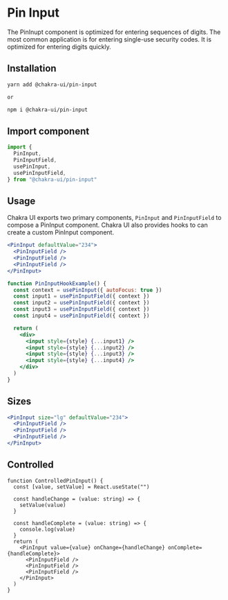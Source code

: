 # Pin Input

The PinInupt component is optimized for entering sequences of digits. The most
common application is for entering single-use security codes. It is optimized
for entering digits quickly.

## Installation

```sh
yarn add @chakra-ui/pin-input

or

npm i @chakra-ui/pin-input
```

## Import component

```jsx
import {
  PinInput,
  PinInputField,
  usePinInput,
  usePinInputField,
} from "@chakra-ui/pin-input"
```

## Usage

Chakra UI exports two primary components, `PinInput` and `PinInputField` to
compose a PinInput component. Chakra UI also provides hooks to can create a
custom PinInput component.

```jsx
<PinInput defaultValue="234">
  <PinInputField />
  <PinInputField />
  <PinInputField />
</PinInput>
```

```jsx
function PinInputHookExample() {
  const context = usePinInput({ autoFocus: true })
  const input1 = usePinInputField({ context })
  const input2 = usePinInputField({ context })
  const input3 = usePinInputField({ context })
  const input4 = usePinInputField({ context })

  return (
    <div>
      <input style={style} {...input1} />
      <input style={style} {...input2} />
      <input style={style} {...input3} />
      <input style={style} {...input4} />
    </div>
  )
}
```

## Sizes

```jsx
<PinInput size="lg" defaultValue="234">
  <PinInputField />
  <PinInputField />
  <PinInputField />
</PinInput>
```

## Controlled

```tsx
function ControlledPinInput() {
  const [value, setValue] = React.useState("")

  const handleChange = (value: string) => {
    setValue(value)
  }

  const handleComplete = (value: string) => {
    console.log(value)
  }
  return (
    <PinInput value={value} onChange={handleChange} onComplete={handleComplete}>
      <PinInputField />
      <PinInputField />
      <PinInputField />
    </PinInput>
  )
}
```
